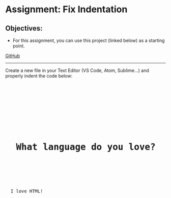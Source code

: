 <h1>Assignment: Fix Indentation</h1>

<h2>Objectives:</h2>
<ul>
  <li>For this assignment, you can use this project (linked below) as a starting point.</li>
</ul>
<a href="https://github.com/TheCodingDojo/webFun_html_indentation">GitHub</a>

<hr>

<p>Create a new file in your Text Editor (VS Code, Atom, Sublime...) and properly indent the code below:</p>
<pre>
  <!DOCTYPE html>
  <html>
  <head>
  <title>
  Basic I
  </title>
  </head>
  <body>
  <h1>
  What language do you love?
  </h1>
  <p>
  I love HTML!
  </p>
  </body>
  </html>
</pre>
